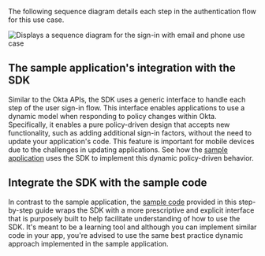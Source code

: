The following sequence diagram details each step in the authentication flow for this use case.

<div class="full">

![Displays a sequence diagram for the sign-in with email and phone use case](/img/oie-embedded-sdk/oie-embedded-sdk-use-case-swift-sign-in-pwd-phone-1.png)

</div>

## The sample application's integration with the SDK

Similar to the Okta APIs, the SDK uses a generic interface to handle
each step of the user sign-in flow. This interface enables applications
to use a dynamic model when responding to policy changes within Okta. Specifically,
it enables a pure policy-driven design that accepts new functionality,
such as adding additional sign-in factors, without the need to update your
application's code. This feature is important for mobile devices due to the challenges in updating applications. See how the [sample application](/docs/guides/oie-embedded-common-run-samples/ios/main/) uses the SDK to implement this dynamic policy-driven behavior.

## Integrate the SDK with the sample code

In contrast to the sample application, the
[sample code](https://github.com/okta/okta-idx-swift/tree/master/Samples/Signin%20Samples)
provided in this step-by-step guide wraps the SDK with a more prescriptive and explicit interface
that is purposely built to help facilitate understanding of how to use the SDK.
It's meant to be a learning tool and although you can implement similar code in your
app, you're advised to use the same best practice dynamic approach implemented
in the sample application.
